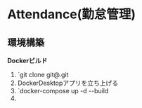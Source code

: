 # Attendance(勤怠管理)

## 環境構築
**Dockerビルド**
1. `git clone git@.git
2. DockerDesktopアプリを立ち上げる
3. `docker-compose up -d --build
4. 
